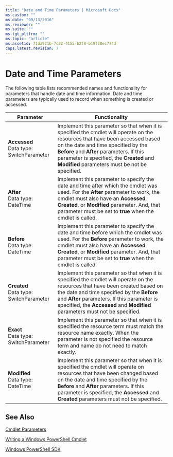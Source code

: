 ```yaml
---
title: "Date and Time Parameters | Microsoft Docs"
ms.custom: ""
ms.date: "09/13/2016"
ms.reviewer: ""
ms.suite: ""
ms.tgt_pltfrm: ""
ms.topic: "article"
ms.assetid: 71da921b-7c32-4155-b2f8-b19f30ec774d
caps.latest.revision: 7
---
```

# Date and Time Parameters

The following table lists recommended names and functionality for parameters that handle date and time information. Date and time parameters are typically used to record when something is created or accessed.

|Parameter|Functionality|
|---|---|
|**Accessed**<br>Data type: SwitchParameter|Implement this parameter so that when it is specified the cmdlet will operate on the resources that have been accessed based on the date and time specified by the **Before** and **After** parameters. If this parameter is specified, the **Created** and **Modified** parameters must be not be specified.|
|**After**<br>Data type: DateTime|Implement this parameter to specify the date and time after which the cmdlet was used. For the **After** parameter to work, the cmdlet must also have an **Accessed**, **Created**, or **Modified** parameter. And, that parameter must be set to **true** when the cmdlet is called.|
|**Before**<br>Data type: DateTime|Implement this parameter to specify the date and time before which the cmdlet was used. For the **Before** parameter to work, the cmdlet must also have an **Accessed**, **Created**, or **Modified** parameter. And, that parameter must be set to **true** when the cmdlet is called.|
|**Created**<br>Data type: SwitchParameter|Implement this parameter so that when it is specified the cmdlet will operate on the resources that have been created based on the date and time specified by the **Before** and **After** parameters. If this parameter is specified, the **Accessed** and **Modified** parameters must not be specified.|
|**Exact**<br>Data type: SwitchParameter|Implement this parameter so that when it is specified the resource term must match the resource name exactly. When the parameter is not specified the resource term and name do not need to match exactly.|
|**Modified**<br>Data type: DateTime|Implement this parameter so that when it is specified the cmdlet will operate on resources that have been changed based on the date and time specified by the **Before** and **After** parameters. If this parameter is specified, the **Accessed** and **Created** parameters must not be specified.|
## See Also

[Cmdlet Parameters](./cmdlet-parameters.md)

[Writing a Windows PowerShell Cmdlet](./writing-a-windows-powershell-cmdlet.md)

[Windows PowerShell SDK](../windows-powershell-reference.md)
